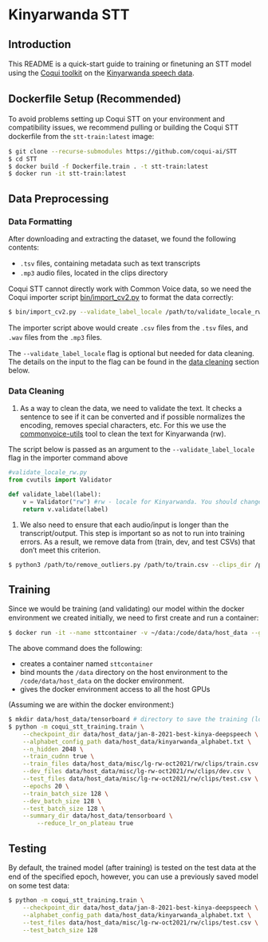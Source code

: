 # Kinyarwanda STT

## Introduction

This README is a quick-start guide to training or ﬁnetuning an STT model using the [Coqui toolkit](https://github.com/coqui-ai/STT) on the [Kinyarwanda speech data](https://commonvoice.mozilla.org/en/datasets).

## Dockerﬁle Setup (Recommended)

To avoid problems setting up Coqui STT on your environment and compatibility issues, we recommend pulling or building the Coqui STT dockerﬁle from the `stt-train:latest` image:

```bash
$ git clone --recurse-submodules https://github.com/coqui-ai/STT
$ cd STT
$ docker build -f Dockerfile.train . -t stt-train:latest
$ docker run -it stt-train:latest
```

## Data Preprocessing

### Data Formatting

After downloading and extracting the dataset, we found the following contents:

- `.tsv` ﬁles, containing metadata such as text transcripts
- `.mp3` audio ﬁles, located in the clips directory

Coqui STT cannot directly work with Common Voice data, so we need the Coqui importer script [bin/import_cv2.py](https://github.com/coqui-ai/STT/blob/main/bin/import_cv2.py) to format the data correctly:

```bash
$ bin/import_cv2.py --validate_label_locale /path/to/validate_locale_rw.py /path/to/extracted/common-voice/archive
```

The importer script above would create `.csv` ﬁles from the `.tsv` ﬁles, and `.wav` ﬁles from the `.mp3` ﬁles.

The `--validate_label_locale` flag is optional but needed for data cleaning. The details on the input to the flag can be found in the [data cleaning](#data-cleaning) section below.

### Data Cleaning

1. As a way to clean the data, we need to validate the text. It checks a sentence to see if it can be converted and if possible normalizes the encoding, removes special characters, etc. For this we use the [commonvoice-utils](https://github.com/ftyers/commonvoice-utils) tool to clean the text for Kinyarwanda (rw).

The script below is passed as an argument to the `--validate_label_locale` flag in the importer command above

```python
#validate_locale_rw.py
from cvutils import Validator

def validate_label(label):
	v = Validator("rw") #rw - locale for Kinyarwanda. You should change accordingly.
	return v.validate(label)
```

1. We also need to ensure that each audio/input is longer than the transcript/output. This step is important so as not to run into training errors. As a result, we remove data from (train, dev, and test CSVs) that don’t meet this criterion.

```bash
$ python3 /path/to/remove_outliers.py /path/to/train.csv --clips_dir /path/to/clips
```

## Training

Since we would be training (and validating) our model within the docker environment we created initially, we need to ﬁrst create and run a container:

```bash
$ docker run -it --name sttcontainer -v ~/data:/code/data/host_data --gpus all stt-train:latest
```

The above command does the following:

- creates a container named `sttcontainer`
- bind mounts the `/data` directory on the host environment to the `/code/data/host_data` on the docker environment.
- gives the docker environment access to all the host GPUs

(Assuming we are within the docker environment:)

```bash
$ mkdir data/host_data/tensorboard # directory to save the training (loss) results
$ python -m coqui_stt_training.train \
	--checkpoint_dir data/host_data/jan-8-2021-best-kinya-deepspeech \
	--alphabet_config_path data/host_data/kinyarwanda_alphabet.txt \
	--n_hidden 2048 \
	--train_cudnn true \
	--train_files data/host_data/misc/lg-rw-oct2021/rw/clips/train.csv \
	--dev_files data/host_data/misc/lg-rw-oct2021/rw/clips/dev.csv \
	--test_files data/host_data/misc/lg-rw-oct2021/rw/clips/test.csv \
	--epochs 20 \
	--train_batch_size 128 \
	--dev_batch_size 128 \
	--test_batch_size 128 \
	--summary_dir data/host_data/tensorboard \
    	--reduce_lr_on_plateau true
```

## Testing

By default, the trained model (after training) is tested on the test data at the end of the speciﬁed epoch, however, you can use a previously saved model on some test data:

```bash
$ python -m coqui_stt_training.train \
	--checkpoint_dir data/host_data/jan-8-2021-best-kinya-deepspeech \
	--alphabet_config_path data/host_data/kinyarwanda_alphabet.txt \
	--test_files data/host_data/misc/lg-rw-oct2021/rw/clips/test.csv \
	--test_batch_size 128
```

